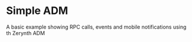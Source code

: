 Simple ADM
==========

A basic example showing RPC calls, events and mobile notifications using th Zerynth ADM